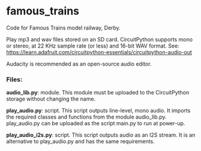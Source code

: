 # famous_trains
Code for Famous Trains model railway, Derby.

Play mp3 and wav files stored on an SD card. CircuitPython supports mono or stereo, at 22 KHz sample rate (or less) and 16-bit WAV format. See: https://learn.adafruit.com/circuitpython-essentials/circuitpython-audio-out

Audacity is recommended as an open-source audio editor.

### Files:

**audio_lib.py**: module. This module must be uploaded to the CircuitPython storage without changing the name.

**play_audio.py**: script. This script outputs line-level, mono audio. It imports the required classes and functions from the module audio_lib.py. play_audio.py can be uploaded as the script main.py to run at power-up.

**play_audio_i2s.py**: script. This script outputs audio as an I2S stream. It is an alternative to play_audio.py and has the same requirements.
